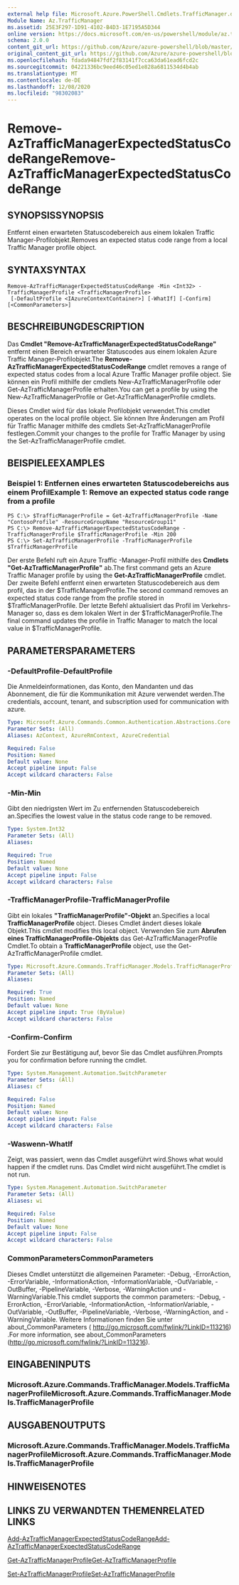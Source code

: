 ```yaml
---
external help file: Microsoft.Azure.PowerShell.Cmdlets.TrafficManager.dll-Help.xml
Module Name: Az.TrafficManager
ms.assetid: 25E3F297-1D91-4102-B4D3-1E7195A5D344
online version: https://docs.microsoft.com/en-us/powershell/module/az.trafficmanager/remove-aztrafficmanagerexpectedstatuscoderange
schema: 2.0.0
content_git_url: https://github.com/Azure/azure-powershell/blob/master/src/TrafficManager/TrafficManager/help/Remove-AzTrafficManagerExpectedStatusCodeRange.md
original_content_git_url: https://github.com/Azure/azure-powershell/blob/master/src/TrafficManager/TrafficManager/help/Remove-AzTrafficManagerExpectedStatusCodeRange.md
ms.openlocfilehash: fdada94847fdf2f83141f7cca63da61ead6fcd2c
ms.sourcegitcommit: 04221336bc9eed46c05ed1e828a6811534d4b4ab
ms.translationtype: MT
ms.contentlocale: de-DE
ms.lasthandoff: 12/08/2020
ms.locfileid: "98302083"
---
```

# <span data-ttu-id="edd52-101">Remove-AzTrafficManagerExpectedStatusCodeRange</span><span class="sxs-lookup"><span data-stu-id="edd52-101">Remove-AzTrafficManagerExpectedStatusCodeRange</span></span>

## <span data-ttu-id="edd52-102">SYNOPSIS</span><span class="sxs-lookup"><span data-stu-id="edd52-102">SYNOPSIS</span></span>
<span data-ttu-id="edd52-103">Entfernt einen erwarteten Statuscodebereich aus einem lokalen Traffic Manager-Profilobjekt.</span><span class="sxs-lookup"><span data-stu-id="edd52-103">Removes an expected status code range from a local Traffic Manager profile object.</span></span>

## <span data-ttu-id="edd52-104">SYNTAX</span><span class="sxs-lookup"><span data-stu-id="edd52-104">SYNTAX</span></span>

```
Remove-AzTrafficManagerExpectedStatusCodeRange -Min <Int32> -TrafficManagerProfile <TrafficManagerProfile>
 [-DefaultProfile <IAzureContextContainer>] [-WhatIf] [-Confirm] [<CommonParameters>]
```

## <span data-ttu-id="edd52-105">BESCHREIBUNG</span><span class="sxs-lookup"><span data-stu-id="edd52-105">DESCRIPTION</span></span>
<span data-ttu-id="edd52-106">Das **Cmdlet "Remove-AzTrafficManagerExpectedStatusCodeRange"** entfernt einen Bereich erwarteter Statuscodes aus einem lokalen Azure Traffic Manager-Profilobjekt.</span><span class="sxs-lookup"><span data-stu-id="edd52-106">The **Remove-AzTrafficManagerExpectedStatusCodeRange** cmdlet removes a range of expected status codes from a local Azure Traffic Manager profile object.</span></span>
<span data-ttu-id="edd52-107">Sie können ein Profil mithilfe der cmdlets New-AzTrafficManagerProfile oder Get-AzTrafficManagerProfile erhalten.</span><span class="sxs-lookup"><span data-stu-id="edd52-107">You can get a profile by using the New-AzTrafficManagerProfile or Get-AzTrafficManagerProfile cmdlets.</span></span>

<span data-ttu-id="edd52-108">Dieses Cmdlet wird für das lokale Profilobjekt verwendet.</span><span class="sxs-lookup"><span data-stu-id="edd52-108">This cmdlet operates on the local profile object.</span></span>
<span data-ttu-id="edd52-109">Sie können Ihre Änderungen am Profil für Traffic Manager mithilfe des cmdlets Set-AzTrafficManagerProfile festlegen.</span><span class="sxs-lookup"><span data-stu-id="edd52-109">Commit your changes to the profile for Traffic Manager by using the Set-AzTrafficManagerProfile cmdlet.</span></span>

## <span data-ttu-id="edd52-110">BEISPIELE</span><span class="sxs-lookup"><span data-stu-id="edd52-110">EXAMPLES</span></span>

### <span data-ttu-id="edd52-111">Beispiel 1: Entfernen eines erwarteten Statuscodebereichs aus einem Profil</span><span class="sxs-lookup"><span data-stu-id="edd52-111">Example 1: Remove an expected status code range from a profile</span></span>
```
PS C:\> $TrafficManagerProfile = Get-AzTrafficManagerProfile -Name "ContosoProfile" -ResourceGroupName "ResourceGroup11"
PS C:\> Remove-AzTrafficManagerExpectedStatusCodeRange -TrafficManagerProfile $TrafficManagerProfile -Min 200
PS C:\> Set-AzTrafficManagerProfile -TrafficManagerProfile $TrafficManagerProfile
```

<span data-ttu-id="edd52-112">Der erste Befehl ruft ein Azure Traffic -Manager-Profil mithilfe des **Cmdlets "Get-AzTrafficManagerProfile"** ab.</span><span class="sxs-lookup"><span data-stu-id="edd52-112">The first command gets an Azure Traffic Manager profile by using the **Get-AzTrafficManagerProfile** cmdlet.</span></span>
<span data-ttu-id="edd52-113">Der zweite Befehl entfernt einen erwarteten Statuscodebereich aus dem profil, das in der $TrafficManagerProfile.</span><span class="sxs-lookup"><span data-stu-id="edd52-113">The second command removes an expected status code range from the profile stored in $TrafficManagerProfile.</span></span>
<span data-ttu-id="edd52-114">Der letzte Befehl aktualisiert das Profil im Verkehrs-Manager so, dass es dem lokalen Wert in der $TrafficManagerProfile.</span><span class="sxs-lookup"><span data-stu-id="edd52-114">The final command updates the profile in Traffic Manager to match the local value in $TrafficManagerProfile.</span></span>

## <span data-ttu-id="edd52-115">PARAMETERS</span><span class="sxs-lookup"><span data-stu-id="edd52-115">PARAMETERS</span></span>

### <span data-ttu-id="edd52-116">-DefaultProfile</span><span class="sxs-lookup"><span data-stu-id="edd52-116">-DefaultProfile</span></span>
<span data-ttu-id="edd52-117">Die Anmeldeinformationen, das Konto, den Mandanten und das Abonnement, die für die Kommunikation mit Azure verwendet werden.</span><span class="sxs-lookup"><span data-stu-id="edd52-117">The credentials, account, tenant, and subscription used for communication with azure.</span></span>

```yaml
Type: Microsoft.Azure.Commands.Common.Authentication.Abstractions.Core.IAzureContextContainer
Parameter Sets: (All)
Aliases: AzContext, AzureRmContext, AzureCredential

Required: False
Position: Named
Default value: None
Accept pipeline input: False
Accept wildcard characters: False
```

### <span data-ttu-id="edd52-118">-Min</span><span class="sxs-lookup"><span data-stu-id="edd52-118">-Min</span></span>
<span data-ttu-id="edd52-119">Gibt den niedrigsten Wert im Zu entfernenden Statuscodebereich an.</span><span class="sxs-lookup"><span data-stu-id="edd52-119">Specifies the lowest value in the status code range to be removed.</span></span>

```yaml
Type: System.Int32
Parameter Sets: (All)
Aliases:

Required: True
Position: Named
Default value: None
Accept pipeline input: False
Accept wildcard characters: False
```

### <span data-ttu-id="edd52-120">-TrafficManagerProfile</span><span class="sxs-lookup"><span data-stu-id="edd52-120">-TrafficManagerProfile</span></span>
<span data-ttu-id="edd52-121">Gibt ein lokales **"TrafficManagerProfile"-Objekt** an.</span><span class="sxs-lookup"><span data-stu-id="edd52-121">Specifies a local **TrafficManagerProfile** object.</span></span>
<span data-ttu-id="edd52-122">Dieses Cmdlet ändert dieses lokale Objekt.</span><span class="sxs-lookup"><span data-stu-id="edd52-122">This cmdlet modifies this local object.</span></span>
<span data-ttu-id="edd52-123">Verwenden Sie zum **Abrufen eines TrafficManagerProfile-Objekts** das Get-AzTrafficManagerProfile Cmdlet.</span><span class="sxs-lookup"><span data-stu-id="edd52-123">To obtain a **TrafficManagerProfile** object, use the Get-AzTrafficManagerProfile cmdlet.</span></span>

```yaml
Type: Microsoft.Azure.Commands.TrafficManager.Models.TrafficManagerProfile
Parameter Sets: (All)
Aliases:

Required: True
Position: Named
Default value: None
Accept pipeline input: True (ByValue)
Accept wildcard characters: False
```

### <span data-ttu-id="edd52-124">-Confirm</span><span class="sxs-lookup"><span data-stu-id="edd52-124">-Confirm</span></span>
<span data-ttu-id="edd52-125">Fordert Sie zur Bestätigung auf, bevor Sie das Cmdlet ausführen.</span><span class="sxs-lookup"><span data-stu-id="edd52-125">Prompts you for confirmation before running the cmdlet.</span></span>

```yaml
Type: System.Management.Automation.SwitchParameter
Parameter Sets: (All)
Aliases: cf

Required: False
Position: Named
Default value: None
Accept pipeline input: False
Accept wildcard characters: False
```

### <span data-ttu-id="edd52-126">-Waswenn</span><span class="sxs-lookup"><span data-stu-id="edd52-126">-WhatIf</span></span>
<span data-ttu-id="edd52-127">Zeigt, was passiert, wenn das Cmdlet ausgeführt wird.</span><span class="sxs-lookup"><span data-stu-id="edd52-127">Shows what would happen if the cmdlet runs.</span></span> <span data-ttu-id="edd52-128">Das Cmdlet wird nicht ausgeführt.</span><span class="sxs-lookup"><span data-stu-id="edd52-128">The cmdlet is not run.</span></span>

```yaml
Type: System.Management.Automation.SwitchParameter
Parameter Sets: (All)
Aliases: wi

Required: False
Position: Named
Default value: None
Accept pipeline input: False
Accept wildcard characters: False
```

### <span data-ttu-id="edd52-129">CommonParameters</span><span class="sxs-lookup"><span data-stu-id="edd52-129">CommonParameters</span></span>
<span data-ttu-id="edd52-130">Dieses Cmdlet unterstützt die allgemeinen Parameter: -Debug, -ErrorAction, -ErrorVariable, -InformationAction, -InformationVariable, -OutVariable, -OutBuffer, -PipelineVariable, -Verbose, -WarningAction und -WarningVariable.</span><span class="sxs-lookup"><span data-stu-id="edd52-130">This cmdlet supports the common parameters: -Debug, -ErrorAction, -ErrorVariable, -InformationAction, -InformationVariable, -OutVariable, -OutBuffer, -PipelineVariable, -Verbose, -WarningAction, and -WarningVariable.</span></span> <span data-ttu-id="edd52-131">Weitere Informationen finden Sie unter about_CommonParameters ( http://go.microsoft.com/fwlink/?LinkID=113216) .</span><span class="sxs-lookup"><span data-stu-id="edd52-131">For more information, see about_CommonParameters (http://go.microsoft.com/fwlink/?LinkID=113216).</span></span>

## <span data-ttu-id="edd52-132">EINGABEN</span><span class="sxs-lookup"><span data-stu-id="edd52-132">INPUTS</span></span>

### <span data-ttu-id="edd52-133">Microsoft.Azure.Commands.TrafficManager.Models.TrafficManagerProfile</span><span class="sxs-lookup"><span data-stu-id="edd52-133">Microsoft.Azure.Commands.TrafficManager.Models.TrafficManagerProfile</span></span>

## <span data-ttu-id="edd52-134">AUSGABEN</span><span class="sxs-lookup"><span data-stu-id="edd52-134">OUTPUTS</span></span>

### <span data-ttu-id="edd52-135">Microsoft.Azure.Commands.TrafficManager.Models.TrafficManagerProfile</span><span class="sxs-lookup"><span data-stu-id="edd52-135">Microsoft.Azure.Commands.TrafficManager.Models.TrafficManagerProfile</span></span>

## <span data-ttu-id="edd52-136">HINWEISE</span><span class="sxs-lookup"><span data-stu-id="edd52-136">NOTES</span></span>

## <span data-ttu-id="edd52-137">LINKS ZU VERWANDTEN THEMEN</span><span class="sxs-lookup"><span data-stu-id="edd52-137">RELATED LINKS</span></span>

[<span data-ttu-id="edd52-138">Add-AzTrafficManagerExpectedStatusCodeRange</span><span class="sxs-lookup"><span data-stu-id="edd52-138">Add-AzTrafficManagerExpectedStatusCodeRange</span></span>](./Add-AzTrafficManagerExpectedStatusCodeRange.md)

[<span data-ttu-id="edd52-139">Get-AzTrafficManagerProfile</span><span class="sxs-lookup"><span data-stu-id="edd52-139">Get-AzTrafficManagerProfile</span></span>](./Get-AzTrafficManagerProfile.md)

[<span data-ttu-id="edd52-140">Set-AzTrafficManagerProfile</span><span class="sxs-lookup"><span data-stu-id="edd52-140">Set-AzTrafficManagerProfile</span></span>](./Set-AzTrafficManagerProfile.md)
